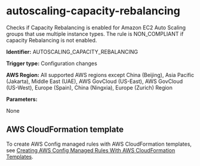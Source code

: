 # autoscaling\-capacity\-rebalancing<a name="autoscaling-capacity-rebalancing"></a>

Checks if Capacity Rebalancing is enabled for Amazon EC2 Auto Scaling groups that use multiple instance types\. The rule is NON\_COMPLIANT if capacity Rebalancing is not enabled\. 

**Identifier:** AUTOSCALING\_CAPACITY\_REBALANCING

**Trigger type:** Configuration changes

**AWS Region:** All supported AWS regions except China \(Beijing\), Asia Pacific \(Jakarta\), Middle East \(UAE\), AWS GovCloud \(US\-East\), AWS GovCloud \(US\-West\), Europe \(Spain\), China \(Ningxia\), Europe \(Zurich\) Region

**Parameters:**

None  

## AWS CloudFormation template<a name="w2aac12c31c27b9c37c15"></a>

To create AWS Config managed rules with AWS CloudFormation templates, see [Creating AWS Config Managed Rules With AWS CloudFormation Templates](aws-config-managed-rules-cloudformation-templates.md)\.